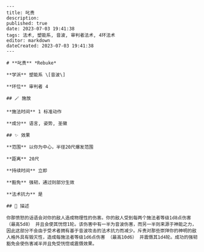 
    ---
    title: 叱责
    description: 
    published: true
    date: 2023-07-03 19:41:38
    tags: 法术, 塑能系, 音波, 审判者法术, 4环法术
    editor: markdown
    dateCreated: 2023-07-03 19:41:38
    ---

    # **叱责** *Rebuke*

    **学派** 塑能系 \[音波\] 

    **环位** 审判者 4

    ## 🪄 施放

    **施法时间** 1 标准动作

    **成分** 语言, 姿势, 圣徽

    ## ✨ 效果  

    **范围** 以你为中心，半径20尺爆发范围

    **距离** 20尺  

    **持续时间** 立即 

    **豁免** 强韧，通过则部分生效

    **法术抗力** 是

    ## 📖 描述

    你那愤怒的话语会对你的敌人造成物理性的伤害。你的敌人受到每两个施法者等级1d8点伤害 （最高5d8） 并且会使其恍惚1轮。该伤害中有一半为音波伤害，而另一半则来源于神能之力，因此这部分不会由于受术者拥有基于音波攻击的法术抗力而减少。斥责对那些崇拜你的神明的敌人格外具有毁灭性，造成每施法者等级1d6点伤害 （最高10d6） 并震慑其1d4轮。成功的强韧豁免会使伤害减半并且免受恍惚或震慑效果。
    